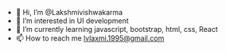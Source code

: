 - 👋 Hi, I’m @Lakshmivishwakarma
- 👀 I’m interested in UI development
- 🌱 I’m currently learning javascript, bootstrap, html, css, React
- 📫 How to reach me lvlaxmi.1995@gmail.com

<!---
Lakshmivishwakarma/Lakshmivishwakarma is a ✨ special ✨ repository because its `README.md` (this file) appears on your GitHub profile.
You can click the Preview link to take a look at your changes.
--->
